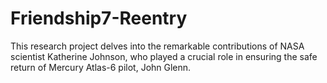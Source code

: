 # Friendship7-Reentry
This research project delves into the remarkable contributions of NASA scientist Katherine Johnson, who played a crucial role in ensuring the safe return of Mercury Atlas-6 pilot, John Glenn.

